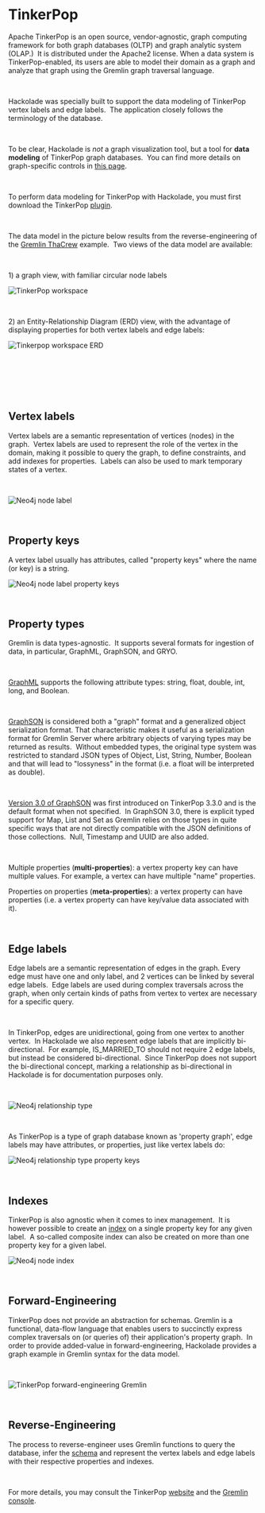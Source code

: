# TinkerPop

Apache TinkerPop is an open source, vendor-agnostic, graph computing framework for both graph databases (OLTP) and graph analytic system (OLAP.)&nbsp; It is distributed under the Apache2 license. When a data system is TinkerPop-enabled, its users are able to model their domain as a graph and analyze that graph using the Gremlin graph traversal language.

&nbsp;

Hackolade was specially built to support the data modeling of TinkerPop vertex labels and edge labels.&nbsp; The application closely follows the terminology of the database.

&nbsp;

To be clear, Hackolade is *not* a graph visualization tool, but a tool for **data modeling** of TinkerPop graph databases.&nbsp; You can find more details on graph-specific controls in [this page](<Graphshapes.md>).

&nbsp;

To perform data modeling for TinkerPop with Hackolade, you must first download the TinkerPop [plugin](<DownloadadditionalDBtargetplugin.md>). &nbsp;

&nbsp;

The data model in the picture below results from the reverse-engineering of the [Gremlin ThaCrew](<http://tinkerpop.apache.org/docs/current/tutorials/the-gremlin-console/#toy-graphs> "target=\"\_blank\"") example.&nbsp; Two views of the data model are available:

&nbsp;

&#49;) a graph view, with familiar circular node labels

![TinkerPop workspace](<lib/TinkerPop%20workspace.png>)

&nbsp;

&#50;) an Entity-Relationship Diagram (ERD) view, with the advantage of displaying properties for both vertex labels and edge labels:

![Tinkerpop workspace ERD](<lib/Tinkerpop%20workspace%20ERD.png>)

&nbsp;

&nbsp;

&nbsp;

## Vertex labels

Vertex labels are a semantic representation of vertices (nodes) in the graph.&nbsp; Vertex labels are used to represent the role of the vertex in the domain, making it possible to query the graph, to define constraints, and add indexes for properties.&nbsp; Labels can also be used to mark temporary states of a vertex.&nbsp;

&nbsp;

![Neo4j node label](<lib/Neo4j%20node%20label.png>)

&nbsp;

## Property keys

A vertex label usually has attributes, called "property keys" where the name (or key) is a string.

![Neo4j node label property keys](<lib/Neo4j%20node%20label%20property%20keys.png>)

&nbsp;

## Property types

Gremlin is data types-agnostic.&nbsp; It supports several formats for ingestion of data, in particular, GraphML, GraphSON, and GRYO.&nbsp;

&nbsp;

[GraphML](<http://tinkerpop.apache.org/docs/3.4.1/dev/io/#graphml> "target=\"\_blank\"") supports the following attribute types: string, float, double, int, long, and Boolean. &nbsp;

&nbsp;

[GraphSON](<http://tinkerpop.apache.org/docs/3.4.1/dev/io/#graphson> "target=\"\_blank\"") is considered both a "graph" format and a generalized object serialization format. That characteristic makes it useful as a serialization format for Gremlin Server where arbitrary objects of varying types may be returned as results.&nbsp; Without embedded types, the original type system was restricted to standard JSON types of Object, List, String, Number, Boolean and that will lead to "lossyness" in the format (i.e. a float will be interpreted as double).

&nbsp;

[Version 3.0 of GraphSON](<http://tinkerpop.apache.org/docs/3.4.1/dev/io/#graphson-3d0> "target=\"\_blank\"") was first introduced on TinkerPop 3.3.0 and is the default format when not specified.&nbsp; In GraphSON 3.0, there is explicit typed support for Map, List and Set as Gremlin relies on those types in quite specific ways that are not directly compatible with the JSON definitions of those collections.&nbsp; Null, Timestamp and UUID are also added.

&nbsp;

Multiple properties (**multi-properties**): a vertex property key can have multiple values. For example, a vertex can have multiple "name" properties.

Properties on properties (**meta-properties**): a vertex property can have properties (i.e. a vertex property can have key/value data associated with it).

&nbsp;

## Edge labels

Edge labels are a semantic representation of edges in the graph. Every edge must have one and only label, and 2 vertices can be linked by several edge labels.&nbsp; Edge labels are used during complex traversals across the graph, when only certain kinds of paths from vertex to vertex are necessary for a specific query.

&nbsp;

In TinkerPop, edges are unidirectional, going from one vertex to another vertex.&nbsp; In Hackolade we also represent edge labels that are implicitly bi-directional.&nbsp; For example, IS\_MARRIED\_TO should not require 2 edge labels, but instead be considered bi-directional.&nbsp; Since TinkerPop does not support the bi-directional concept, marking a relationship as bi-directional in Hackolade is for documentation purposes only.&nbsp;

&nbsp;

![Neo4j relationship type](<lib/Neo4j%20relationship%20type.png>)

&nbsp;

As TinkerPop is a type of graph database known as 'property graph', edge labels may have attributes, or properties, just like vertex labels do:

![Neo4j relationship type property keys](<lib/Neo4j%20relationship%20type%20property%20keys.png>)

&nbsp;

## Indexes

TinkerPop is also agnostic when it comes to inex management.&nbsp; It is however possible to create an [index](<http://tinkerpop.apache.org/docs/current/reference/#index-step> "target=\"\_blank\"") on a single property key for any given label.&nbsp; A so-called composite index can also be created on more than one property key for a given label.

![Neo4j node index](<lib/Neo4j%20node%20index.png>)

&nbsp;

## Forward-Engineering

TinkerPop does not provide an abstraction for schemas. Gremlin is a functional, data-flow language that enables users to succinctly express complex traversals on (or queries of) their application's property graph.&nbsp; In order to provide added-value in forward-engineering, Hackolade provides a graph example in Gremlin syntax for the data model. &nbsp;

&nbsp;

![TinkerPop forward-engineering Gremlin](<lib/TinkerPop%20forward-engineering%20Gremlin.png>)

&nbsp;

## Reverse-Engineering

The process to reverse-engineer uses Gremlin functions to query the database, infer the [schema](<https://neo4j.com/docs/developer-manual/current/cypher/schema/> "target=\"\_blank\"") and represent the vertex labels and edge labels with their respective properties and indexes.

&nbsp;

For more details, you may consult the TinkerPop [website](<http://tinkerpop.apache.org/docs/current/reference/#\_tinkerpop\_documentation> "target=\"\_blank\"") and the [Gremlin console](<http://tinkerpop.apache.org/docs/current/tutorials/the-gremlin-console> "target=\"\_blank\"").

